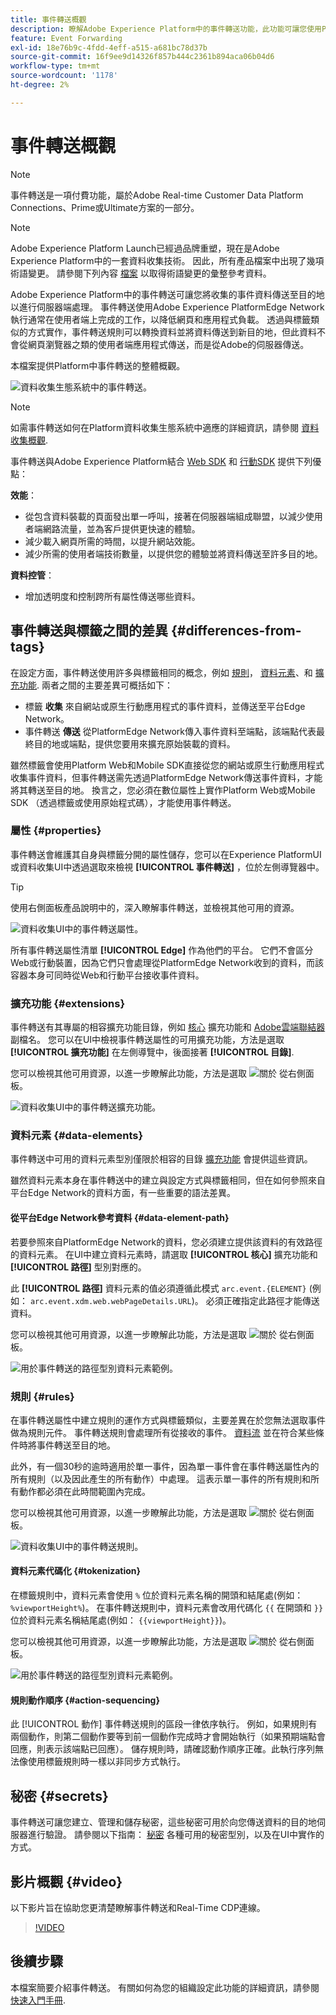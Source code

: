 ```yaml
---
title: 事件轉送概觀
description: 瞭解Adobe Experience Platform中的事件轉送功能，此功能可讓您使用PlatformEdge Network執行工作，而不變更標籤實施。
feature: Event Forwarding
exl-id: 18e76b9c-4fdd-4eff-a515-a681bc78d37b
source-git-commit: 16f9ee9d14326f857b444c2361b894aca06b04d6
workflow-type: tm+mt
source-wordcount: '1178'
ht-degree: 2%

---
```


# 事件轉送概觀

>[!NOTE]
>
>事件轉送是一項付費功能，屬於Adobe Real-time Customer Data Platform Connections、Prime或Ultimate方案的一部分。

>[!NOTE]
>
>Adobe Experience Platform Launch已經過品牌重塑，現在是Adobe Experience Platform中的一套資料收集技術。 因此，所有產品檔案中出現了幾項術語變更。 請參閱下列內容 [檔案](../../term-updates.md) 以取得術語變更的彙整參考資料。

Adobe Experience Platform中的事件轉送可讓您將收集的事件資料傳送至目的地以進行伺服器端處理。 事件轉送使用Adobe Experience PlatformEdge Network執行通常在使用者端上完成的工作，以降低網頁和應用程式負載。 透過與標籤類似的方式實作，事件轉送規則可以轉換資料並將資料傳送到新目的地，但此資料不會從網頁瀏覽器之類的使用者端應用程式傳送，而是從Adobe的伺服器傳送。

本檔案提供Platform中事件轉送的整體概觀。

![資料收集生態系統中的事件轉送。](../../../collection/images/home/event-forwarding.png)

>[!NOTE]
>
>如需事件轉送如何在Platform資料收集生態系統中適應的詳細資訊，請參閱 [資料收集概觀](../../../collection/home.md).

事件轉送與Adobe Experience Platform結合 [Web SDK](/help/web-sdk/home.md) 和 [行動SDK](https://experienceleague.adobe.com/docs/platform-learn/data-collection/mobile-sdk/overview.html) 提供下列優點：

**效能**：

* 從包含資料裝載的頁面發出單一呼叫，接著在伺服器端組成聯盟，以減少使用者端網路流量，並為客戶提供更快速的體驗。
* 減少載入網頁所需的時間，以提升網站效能。
* 減少所需的使用者端技術數量，以提供您的體驗並將資料傳送至許多目的地。

**資料控管**：

* 增加透明度和控制跨所有屬性傳送哪些資料。

## 事件轉送與標籤之間的差異 {#differences-from-tags}

在設定方面，事件轉送使用許多與標籤相同的概念，例如 [規則](../managing-resources/rules.md)， [資料元素](../managing-resources/data-elements.md)、和 [擴充功能](../managing-resources/extensions/overview.md). 兩者之間的主要差異可概括如下：

* 標籤 **收集** 來自網站或原生行動應用程式的事件資料，並傳送至平台Edge Network。
* 事件轉送 **傳送** 從PlatformEdge Network傳入事件資料至端點，該端點代表最終目的地或端點，提供您要用來擴充原始裝載的資料。

雖然標籤會使用Platform Web和Mobile SDK直接從您的網站或原生行動應用程式收集事件資料，但事件轉送需先透過PlatformEdge Network傳送事件資料，才能將其轉送至目的地。 換言之，您必須在數位屬性上實作Platform Web或Mobile SDK （透過標籤或使用原始程式碼），才能使用事件轉送。

### 屬性 {#properties}

事件轉送會維護其自身與標籤分開的屬性儲存，您可以在Experience PlatformUI或資料收集UI中透過選取來檢視 **[!UICONTROL 事件轉送]** ，位於左側導覽器中。

>[!TIP]
>
>使用右側面板產品說明中的，深入瞭解事件轉送，並檢視其他可用的資源。

![資料收集UI中的事件轉送屬性。](../../images/ui/event-forwarding/overview/properties.png)

所有事件轉送屬性清單 **[!UICONTROL Edge]** 作為他們的平台。 它們不會區分Web或行動裝置，因為它們只會處理從PlatformEdge Network收到的資料，而該容器本身可同時從Web和行動平台接收事件資料。

### 擴充功能 {#extensions}

事件轉送有其專屬的相容擴充功能目錄，例如 [核心](../../extensions/server/core/overview.md) 擴充功能和 [Adobe雲端聯結器](../../extensions/server/cloud-connector/overview.md) 副檔名。 您可以在UI中檢視事件轉送屬性的可用擴充功能，方法是選取 **[!UICONTROL 擴充功能]** 在左側導覽中，後面接著 **[!UICONTROL 目錄]**.

您可以檢視其他可用資源，以進一步瞭解此功能，方法是選取 ![關於](../../images/ui/event-forwarding/overview/about.png) 從右側面板。

![資料收集UI中的事件轉送擴充功能。](../../images/ui/event-forwarding/overview/extensions.png)

### 資料元素 {#data-elements}

事件轉送中可用的資料元素型別僅限於相容的目錄 [擴充功能](#extensions) 會提供這些資訊。

雖然資料元素本身在事件轉送中的建立與設定方式與標籤相同，但在如何參照來自平台Edge Network的資料方面，有一些重要的語法差異。

#### 從平台Edge Network參考資料 {#data-element-path}

若要參照來自PlatformEdge Network的資料，您必須建立提供該資料的有效路徑的資料元素。 在UI中建立資料元素時，請選取 **[!UICONTROL 核心]** 擴充功能和 **[!UICONTROL 路徑]** 型別對應的。

此 **[!UICONTROL 路徑]** 資料元素的值必須遵循此模式 `arc.event.{ELEMENT}` (例如： `arc.event.xdm.web.webPageDetails.URL`)。 必須正確指定此路徑才能傳送資料。

您可以檢視其他可用資源，以進一步瞭解此功能，方法是選取 ![關於](../../images/ui/event-forwarding/overview/about.png) 從右側面板。

![用於事件轉送的路徑型別資料元素範例。](../../images/ui/event-forwarding/overview/data-reference.png)

### 規則 {#rules}

在事件轉送屬性中建立規則的運作方式與標籤類似，主要差異在於您無法選取事件做為規則元件。 事件轉送規則會處理所有從接收的事件。 [資料流](../../../datastreams/overview.md) 並在符合某些條件時將事件轉送至目的地。

此外，有一個30秒的逾時適用於單一事件，因為單一事件會在事件轉送屬性內的所有規則（以及因此產生的所有動作）中處理。 這表示單一事件的所有規則和所有動作都必須在此時間範圍內完成。

您可以檢視其他可用資源，以進一步瞭解此功能，方法是選取 ![關於](../../images/ui/event-forwarding/overview/about.png) 從右側面板。

![資料收集UI中的事件轉送規則。](../../images/ui/event-forwarding/overview/rules.png)

#### 資料元素代碼化 {#tokenization}

在標籤規則中，資料元素會使用 `%` 位於資料元素名稱的開頭和結尾處(例如： `%viewportHeight%`)。 在事件轉送規則中，資料元素會改用代碼化 `{{` 在開頭和 `}}` 位於資料元素名稱結尾處(例如： `{{viewportHeight}}`)。

您可以檢視其他可用資源，以進一步瞭解此功能，方法是選取 ![關於](../../images/ui/event-forwarding/overview/about.png) 從右側面板。

![用於事件轉送的路徑型別資料元素範例。](../../images/ui/event-forwarding/overview/tokenization.png)

#### 規則動作順序 {#action-sequencing}

此 [!UICONTROL 動作] 事件轉送規則的區段一律依序執行。 例如，如果規則有兩個動作，則第二個動作要等到前一個動作完成時才會開始執行（如果預期端點會回應，則表示該端點已回應）。 儲存規則時，請確認動作順序正確。此執行序列無法像使用標籤規則時一樣以非同步方式執行。

## 秘密 {#secrets}

事件轉送可讓您建立、管理和儲存秘密，這些秘密可用於向您傳送資料的目的地伺服器進行驗證。 請參閱以下指南： [秘密](./secrets.md) 各種可用的秘密型別，以及在UI中實作的方式。

## 影片概觀 {#video}

以下影片旨在協助您更清楚瞭解事件轉送和Real-Time CDP連線。

>[!VIDEO](https://video.tv.adobe.com/v/3429308)

## 後續步驟

本檔案簡要介紹事件轉送。 有關如何為您的組織設定此功能的詳細資訊，請參閱 [快速入門手冊](./getting-started.md).

